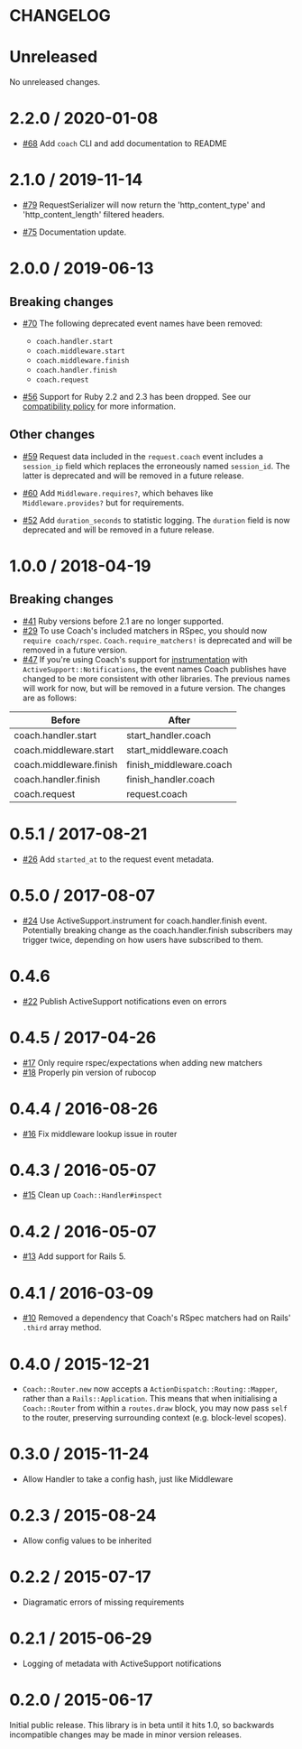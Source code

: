 # CHANGELOG

# Unreleased

No unreleased changes.

# 2.2.0 / 2020-01-08

* [#68](https://github.com/gocardless/coach/pull/68) Add `coach` CLI and add
  documentation to README

# 2.1.0 / 2019-11-14

* [#79](https://github.com/gocardless/coach/pull/79) RequestSerializer will now
  return the 'http_content_type' and 'http_content_length' filtered headers.

* [#75](https://github.com/gocardless/coach/pull/75) Documentation update.

# 2.0.0 / 2019-06-13

## Breaking changes

* [#70](https://github.com/gocardless/coach/pull/70) The following deprecated event names have been removed:
  * `coach.handler.start`
  * `coach.middleware.start`
  * `coach.middleware.finish`
  * `coach.handler.finish`
  * `coach.request`

* [#56](https://github.com/gocardless/coach/pull/56) Support for Ruby 2.2 and 2.3 has been
  dropped. See our [compatibility policy](https://github.com/gocardless/coach/blob/master/docs/COMPATIBILITY.md) for more information.

## Other changes

* [#59](https://github.com/gocardless/coach/pull/59) Request data included in the
  `request.coach` event includes a `session_ip` field which replaces the erroneously named
  `session_id`. The latter is deprecated and will be removed in a future release.

* [#60](https://github.com/gocardless/coach/pull/60) Add `Middleware.requires?`, which
  behaves like `Middleware.provides?` but for requirements.

* [#52](https://github.com/gocardless/coach/pull/52) Add `duration_seconds` to statistic
  logging. The `duration` field is now deprecated and will be removed in a future release.

# 1.0.0 / 2018-04-19

## Breaking changes

* [#41](https://github.com/gocardless/coach/pull/41) Ruby versions before 2.1 are no
longer supported.
* [#29](https://github.com/gocardless/coach/pull/29) To use Coach's included matchers
in RSpec, you should now `require coach/rspec`. `Coach.require_matchers!` is deprecated
and will be removed in a future version.
* [#47](https://github.com/gocardless/coach/pull/47) If you're using Coach's support for
[instrumentation](https://github.com/gocardless/coach#instrumentation) with
`ActiveSupport::Notifications`, the event names Coach publishes have changed to be more
consistent with other libraries. The previous names will work for now, but will be removed in a future version. The changes are as follows:

| Before                  | After                   |
| ----------------------- | ------------------------|
| coach.handler.start     | start_handler.coach     |
| coach.middleware.start  | start_middleware.coach  |
| coach.middleware.finish | finish_middleware.coach |
| coach.handler.finish    | finish_handler.coach    |
| coach.request           | request.coach           |

# 0.5.1 / 2017-08-21

* [#26](https://github.com/gocardless/coach/pull/26) Add `started_at` to the
  request event metadata.

# 0.5.0 / 2017-08-07

* [#24](https://github.com/gocardless/coach/pull/24) Use
  ActiveSupport.instrument for coach.handler.finish event. Potentially breaking
  change as the coach.handler.finish subscribers may trigger twice, depending on
  how users have subscribed to them.

# 0.4.6

* [#22](https://github.com/gocardless/coach/pull/22) Publish ActiveSupport notifications
  even on errors

# 0.4.5 / 2017-04-26

* [#17](https://github.com/gocardless/coach/pull/17) Only require rspec/expectations
  when adding new matchers
* [#18](https://github.com/gocardless/coach/pull/18) Properly pin version of rubocop

# 0.4.4 / 2016-08-26

* [#16](https://github.com/gocardless/coach/pull/16) Fix middleware lookup issue in router

# 0.4.3 / 2016-05-07

* [#15](https://github.com/gocardless/coach/pull/15) Clean up `Coach::Handler#inspect`

# 0.4.2 / 2016-05-07

* [#13](https://github.com/gocardless/coach/pull/13) Add support for Rails 5.

# 0.4.1 / 2016-03-09

* [#10](https://github.com/gocardless/coach/pull/10) Removed a dependency that Coach's RSpec matchers had on Rails' `.third` array method.

# 0.4.0 / 2015-12-21

* `Coach::Router.new` now accepts a `ActionDispatch::Routing::Mapper`, rather
  than a `Rails::Application`. This means that when initialising a
  `Coach::Router` from within a `routes.draw` block, you may now pass `self` to
  the router, preserving surrounding context (e.g. block-level scopes).


# 0.3.0 / 2015-11-24

* Allow Handler to take a config hash, just like Middleware


# 0.2.3 / 2015-08-24

* Allow config values to be inherited


# 0.2.2 / 2015-07-17

* Diagramatic errors of missing requirements


# 0.2.1 / 2015-06-29

* Logging of metadata with ActiveSupport notifications


# 0.2.0 / 2015-06-17

Initial public release. This library is in beta until it hits 1.0, so backwards
incompatible changes may be made in minor version releases.

